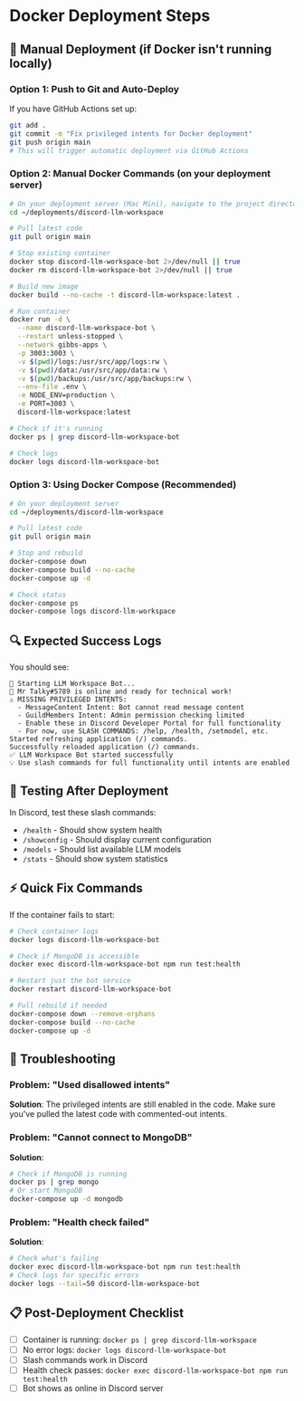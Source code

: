 # Docker Deployment Steps

## 🚀 Manual Deployment (if Docker isn't running locally)

### Option 1: Push to Git and Auto-Deploy
If you have GitHub Actions set up:
```bash
git add .
git commit -m "Fix privileged intents for Docker deployment"
git push origin main
# This will trigger automatic deployment via GitHub Actions
```

### Option 2: Manual Docker Commands (on your deployment server)
```bash
# On your deployment server (Mac Mini), navigate to the project directory
cd ~/deployments/discord-llm-workspace

# Pull latest code
git pull origin main

# Stop existing container
docker stop discord-llm-workspace-bot 2>/dev/null || true
docker rm discord-llm-workspace-bot 2>/dev/null || true

# Build new image
docker build --no-cache -t discord-llm-workspace:latest .

# Run container
docker run -d \
  --name discord-llm-workspace-bot \
  --restart unless-stopped \
  --network gibbs-apps \
  -p 3003:3003 \
  -v $(pwd)/logs:/usr/src/app/logs:rw \
  -v $(pwd)/data:/usr/src/app/data:rw \
  -v $(pwd)/backups:/usr/src/app/backups:rw \
  --env-file .env \
  -e NODE_ENV=production \
  -e PORT=3003 \
  discord-llm-workspace:latest

# Check if it's running
docker ps | grep discord-llm-workspace-bot

# Check logs
docker logs discord-llm-workspace-bot
```

### Option 3: Using Docker Compose (Recommended)
```bash
# On your deployment server
cd ~/deployments/discord-llm-workspace

# Pull latest code
git pull origin main

# Stop and rebuild
docker-compose down
docker-compose build --no-cache
docker-compose up -d

# Check status
docker-compose ps
docker-compose logs discord-llm-workspace
```

## 🔍 Expected Success Logs
You should see:
```
🚀 Starting LLM Workspace Bot...
🤖 Mr Talky#5789 is online and ready for technical work!
⚠️ MISSING PRIVILEGED INTENTS:
  - MessageContent Intent: Bot cannot read message content
  - GuildMembers Intent: Admin permission checking limited
  - Enable these in Discord Developer Portal for full functionality
  - For now, use SLASH COMMANDS: /help, /health, /setmodel, etc.
Started refreshing application (/) commands.
Successfully reloaded application (/) commands.
✅ LLM Workspace Bot started successfully
💡 Use slash commands for full functionality until intents are enabled
```

## 🎯 Testing After Deployment
In Discord, test these slash commands:
- `/health` - Should show system health
- `/showconfig` - Should display current configuration
- `/models` - Should list available LLM models
- `/stats` - Should show system statistics

## ⚡ Quick Fix Commands
If the container fails to start:

```bash
# Check container logs
docker logs discord-llm-workspace-bot

# Check if MongoDB is accessible
docker exec discord-llm-workspace-bot npm run test:health

# Restart just the bot service
docker restart discord-llm-workspace-bot

# Full rebuild if needed
docker-compose down --remove-orphans
docker-compose build --no-cache
docker-compose up -d
```

## 🔧 Troubleshooting

### Problem: "Used disallowed intents"
**Solution**: The privileged intents are still enabled in the code. Make sure you've pulled the latest code with commented-out intents.

### Problem: "Cannot connect to MongoDB"
**Solution**: 
```bash
# Check if MongoDB is running
docker ps | grep mongo
# Or start MongoDB
docker-compose up -d mongodb
```

### Problem: "Health check failed"
**Solution**:
```bash
# Check what's failing
docker exec discord-llm-workspace-bot npm run test:health
# Check logs for specific errors
docker logs --tail=50 discord-llm-workspace-bot
```

## 📋 Post-Deployment Checklist
- [ ] Container is running: `docker ps | grep discord-llm-workspace`
- [ ] No error logs: `docker logs discord-llm-workspace-bot`
- [ ] Slash commands work in Discord
- [ ] Health check passes: `docker exec discord-llm-workspace-bot npm run test:health`
- [ ] Bot shows as online in Discord server